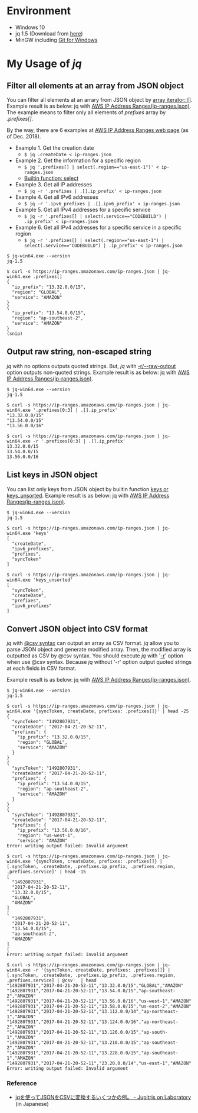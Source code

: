 # Environment
- Windows 10
- jq 1.5 (Download from [here](https://stedolan.github.io/jq/download/#windows))
- MinGW including [Git for Windows](https://git-for-windows.github.io/)

# My Usage of *jq*
## Filter all elements at an array from JSON object
You can filter all elements at an arrary from JSON object by [array iterator: \[\]](https://stedolan.github.io/jq/manual/#Array/ObjectValueIterator:.[]). Example result is as below: jq with [AWS IP Address Ranges(ip-ranges.json)](https://docs.aws.amazon.com/general/latest/gr/aws-ip-ranges.html). The example means to filter only all elements of *prefixes* array by *.prefixes[]*.

By the way, there are 6 examples at [AWS IP Address Ranges web page](https://docs.aws.amazon.com/general/latest/gr/aws-ip-ranges.html#jq-examples) (as of Dec. 2018).
- Example 1. Get the creation date
  * `$ jq .createDate < ip-ranges.json`
- Example 2. Get the information for a specific region
  * `$ jq '.prefixes[] | select(.region=="us-east-1")' < ip-ranges.json`
  * [Builtin function: select](https://stedolan.github.io/jq/manual/#select%28boolean_expression%29)
- Example 3. Get all IP addresses
  * `$ jq -r '.prefixes | .[].ip_prefix' < ip-ranges.json`
- Example 4. Get all IPv6 addresses
  * `$ jq -r '.ipv6_prefixes | .[].ipv6_prefix' < ip-ranges.json`
- Example 5. Get all IPv4 addresses for a specific service
  * `$ jq -r '.prefixes[] | select(.service=="CODEBUILD") | .ip_prefix' < ip-ranges.json`
- Example 6. Get all IPv4 addresses for a specific service in a specific region
  * `$ jq -r '.prefixes[] | select(.region=="us-east-1") | select(.service=="CODEBUILD") | .ip_prefix' < ip-ranges.json`

```
$ jq-win64.exe --version
jq-1.5

$ curl -s https://ip-ranges.amazonaws.com/ip-ranges.json | jq-win64.exe .prefixes[]
{
  "ip_prefix": "13.32.0.0/15",
  "region": "GLOBAL",
  "service": "AMAZON"
}
{
  "ip_prefix": "13.54.0.0/15",
  "region": "ap-southeast-2",
  "service": "AMAZON"
}
(snip)
```

## Output raw string, non-escaped string
*jq* with no options outputs quoted strings. But, *jq* with [-r/--raw-output](https://stedolan.github.io/jq/manual/#Invokingjq) option outputs non-quoted strings. Example result is as below: jq with [AWS IP Address Ranges(ip-ranges.json)](https://docs.aws.amazon.com/general/latest/gr/aws-ip-ranges.html).

```
$ jq-win64.exe --version
jq-1.5

$ curl -s https://ip-ranges.amazonaws.com/ip-ranges.json | jq-win64.exe '.prefixes[0:3] | .[].ip_prefix'
"13.32.0.0/15"
"13.54.0.0/15"
"13.56.0.0/16"

$ curl -s https://ip-ranges.amazonaws.com/ip-ranges.json | jq-win64.exe -r '.prefixes[0:3] | .[].ip_prefix'
13.32.0.0/15
13.54.0.0/15
13.56.0.0/16
```

## List keys in JSON object
You can list only keys from JSON object by builtin function [keys or keys_unsorted](https://stedolan.github.io/jq/manual/#keys,keys_unsorted). Example result is as below: jq with [AWS IP Address Ranges(ip-ranges.json)](https://docs.aws.amazon.com/general/latest/gr/aws-ip-ranges.html).
```
$ jq-win64.exe --version
jq-1.5

$ curl -s https://ip-ranges.amazonaws.com/ip-ranges.json | jq-win64.exe 'keys'
[
  "createDate",
  "ipv6_prefixes",
  "prefixes",
  "syncToken"
]

$ curl -s https://ip-ranges.amazonaws.com/ip-ranges.json | jq-win64.exe 'keys_unsorted'
[
  "syncToken",
  "createDate",
  "prefixes",
  "ipv6_prefixes"
]
```

## Convert JSON object into CSV format
*jq* with [@csv syntax](https://stedolan.github.io/jq/manual/#Formatstringsandescaping) can output an array as CSV format. *jq* allow you to parse JSON object and generate modified array. Then, the modified array is outputted as CSV by @csv syntax. You should execute *jq* with '[-r](https://stedolan.github.io/jq/manual/#Invokingjq)' option when use @csv syntax. Because *jq* without '-r' option output quoted strings at each fields in CSV format.

Example result is as below: jq with [AWS IP Address Ranges(ip-ranges.json)](https://docs.aws.amazon.com/general/latest/gr/aws-ip-ranges.html).
```
$ jq-win64.exe --version
jq-1.5

$ curl -s https://ip-ranges.amazonaws.com/ip-ranges.json | jq-win64.exe '{syncToken, createDate, prefixes: .prefixes[]}' | head -25
{
  "syncToken": "1492807931",
  "createDate": "2017-04-21-20-52-11",
  "prefixes": {
    "ip_prefix": "13.32.0.0/15",
    "region": "GLOBAL",
    "service": "AMAZON"
  }
}
{
  "syncToken": "1492807931",
  "createDate": "2017-04-21-20-52-11",
  "prefixes": {
    "ip_prefix": "13.54.0.0/15",
    "region": "ap-southeast-2",
    "service": "AMAZON"
  }
}
{
  "syncToken": "1492807931",
  "createDate": "2017-04-21-20-52-11",
  "prefixes": {
    "ip_prefix": "13.56.0.0/16",
    "region": "us-west-1",
    "service": "AMAZON"
Error: writing output failed: Invalid argument

$ curl -s https://ip-ranges.amazonaws.com/ip-ranges.json | jq-win64.exe '{syncToken, createDate, prefixes: .prefixes[]} | [.syncToken, .createDate, .prefixes.ip_prefix, .prefixes.region, .prefixes.service]' | head -15
[
  "1492807931",
  "2017-04-21-20-52-11",
  "13.32.0.0/15",
  "GLOBAL",
  "AMAZON"
]
[
  "1492807931",
  "2017-04-21-20-52-11",
  "13.54.0.0/15",
  "ap-southeast-2",
  "AMAZON"
]
[
Error: writing output failed: Invalid argument

$ curl -s https://ip-ranges.amazonaws.com/ip-ranges.json | jq-win64.exe -r '{syncToken, createDate, prefixes: .prefixes[]} | [.syncToken, .createDate, .prefixes.ip_prefix, .prefixes.region, .prefixes.service] | @csv'  | head
"1492807931","2017-04-21-20-52-11","13.32.0.0/15","GLOBAL","AMAZON"
"1492807931","2017-04-21-20-52-11","13.54.0.0/15","ap-southeast-2","AMAZON"
"1492807931","2017-04-21-20-52-11","13.56.0.0/16","us-west-1","AMAZON"
"1492807931","2017-04-21-20-52-11","13.58.0.0/15","us-east-2","AMAZON"
"1492807931","2017-04-21-20-52-11","13.112.0.0/14","ap-northeast-1","AMAZON"
"1492807931","2017-04-21-20-52-11","13.124.0.0/16","ap-northeast-2","AMAZON"
"1492807931","2017-04-21-20-52-11","13.126.0.0/15","ap-south-1","AMAZON"
"1492807931","2017-04-21-20-52-11","13.210.0.0/15","ap-southeast-2","AMAZON"
"1492807931","2017-04-21-20-52-11","13.228.0.0/15","ap-southeast-1","AMAZON"
"1492807931","2017-04-21-20-52-11","23.20.0.0/14","us-east-1","AMAZON"
Error: writing output failed: Invalid argument
```

### Reference
- [jqを使ってJSONをCSVに変換するいくつかの例。 - Jupitris on Laboratory](http://jupitrisonlabs.hatenadiary.jp/entry/20151127/1448606090) (in Japanese)
